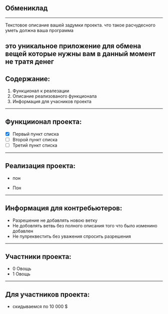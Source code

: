 ## Обмениклад
---
Текстовое описание вашей задумки проекта. что такое расчудесного уметь должна ваша программа 

это уникальное приложение для обмена вещей  которые нужны вам в данный момент не тратя денег 
---
## Содержание:

1. Функционал к реалезации 
2. Описание реализованого функционала 
3. Информация для учасников проекта 
---
## Функциионал проекта: 

- [x] Первый пункт списка
- [ ] Второй пункт списка
- [ ] Третий пункт списка
---
## Реализация проекта:
* пон
- Пон
---
## Информация для контребьютеров:
* Разрешение не добавлять новою ветку 
* Не добовлять ветвь без полного описания того что было изменино  добавлен
* Не пулреквестить без уважения спросить разрешения

---
## Участники проекта:
* 0 Овощь
* 1 Овощь
---
## Для участников проекта:
- скидываемся по 10 000 $
